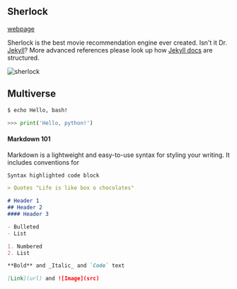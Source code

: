 ## Sherlock

[webpage](https://ldynia.github.io/flask-sherlock/)

Sherlock is the best movie recommendation engine ever created. Isn't it Dr. [Jekyll](https://jekyllrb.com/)? More advanced references please look up how [Jekyll docs](https://github.com/jekyll/jekyll/tree/master/docs) are structured.

![sherlock](https://files.wallpaperpass.com/2019/09/sherlock%20wallpaper%2081%20-%201920x1200-1024x640.jpg)

## Multiverse

```bash
$ echo Hello, bash!
```

```python
>>> print('Hello, python!')
```

#### Markdown 101

Markdown is a lightweight and easy-to-use syntax for styling your writing. It includes conventions for

```markdown
Syntax highlighted code block

> Quotes "Life is like box o chocolates"

# Header 1
## Header 2
#### Header 3

- Bulleted
- List

1. Numbered
2. List

**Bold** and _Italic_ and `Code` text

[Link](url) and ![Image](src)
```
